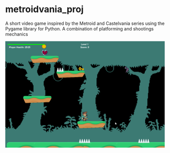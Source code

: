 # metroidvania_proj


A short video game inspired by the Metroid and Castelvania series using the Pygame library for Python. A combination of platforming and shootings mechanics 


![](gameplay.gif)
